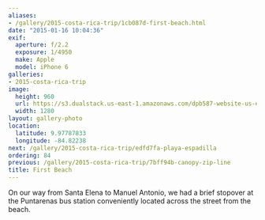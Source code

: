 ```yaml
---
aliases:
- /gallery/2015-costa-rica-trip/1cb087d-first-beach.html
date: "2015-01-16 10:04:36"
exif:
  aperture: f/2.2
  exposure: 1/4950
  make: Apple
  model: iPhone 6
galleries:
- 2015-costa-rica-trip
image:
  height: 960
  url: https://s3.dualstack.us-east-1.amazonaws.com/dpb587-website-us-east-1/asset/gallery/2015-costa-rica-trip/1cb087d-first-beach~1280.jpg
  width: 1280
layout: gallery-photo
location:
  latitude: 9.97787833
  longitude: -84.82238
next: /gallery/2015-costa-rica-trip/edfd7fa-playa-espadilla
ordering: 84
previous: /gallery/2015-costa-rica-trip/7bff94b-canopy-zip-line
title: First Beach
---
```


On our way from Santa Elena to Manuel Antonio, we had a brief stopover at the Puntarenas bus station conveniently located across the street from the beach.
